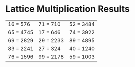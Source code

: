 # Lattice Multiplication Results

|   |   |   |
|---|---|---|
| 16 = 576 | 71 = 710 | 52 = 3484 |
| 65 = 4745 | 17 = 646 | 74 = 3922 |
| 69 = 2829 | 29 = 2233 | 89 = 4895 |
| 83 = 2241 | 27 = 324 | 40 = 1240 |
| 76 = 1596 | 99 = 2178 | 59 = 1003 |
